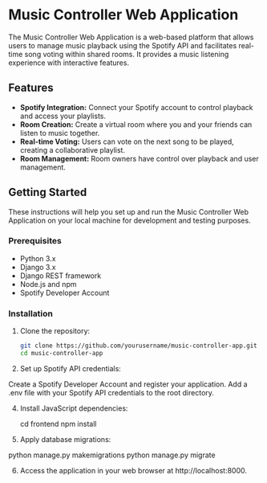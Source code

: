# Music Controller Web Application

The Music Controller Web Application is a web-based platform that allows users to manage music playback using the Spotify API and facilitates real-time song voting within shared rooms. It provides a music listening experience with interactive features.

## Features

- **Spotify Integration:** Connect your Spotify account to control playback and access your playlists.
- **Room Creation:** Create a virtual room where you and your friends can listen to music together.
- **Real-time Voting:** Users can vote on the next song to be played, creating a collaborative playlist.
- **Room Management:** Room owners have control over playback and user management.

## Getting Started

These instructions will help you set up and run the Music Controller Web Application on your local machine for development and testing purposes. 

### Prerequisites

- Python 3.x
- Django 3.x
- Django REST framework
- Node.js and npm
- Spotify Developer Account

### Installation

1. Clone the repository:

   ```bash
   git clone https://github.com/yourusername/music-controller-app.git
   cd music-controller-app

2. Set up Spotify API credentials:

  Create a Spotify Developer Account and register your application.
  Add a .env file with your Spotify API credentials to the root directory.

4. Install JavaScript dependencies:

   cd frontend
   npm install

5. Apply database migrations:

  python manage.py makemigrations
  python manage.py migrate

6. Access the application in your web browser at http://localhost:8000.
